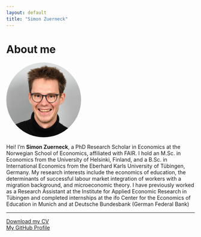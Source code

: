 ```yaml
---
layout: default
title: "Simon Zuerneck"
---
```


# About me

<img src="/assets/Picture_Zuerneck_NHH.jpg" alt="Simon Zuerneck" width="200" style="border-radius:50%;">

Hei! I’m **Simon Zuerneck**, a PhD Research Scholar in Economics at the Norwegian School of Economics, affiliated with FAIR. I hold an M.Sc. in Economics from the University of Helsinki, Finland, and a B.Sc. in International Economics from the Eberhard Karls University of Tübingen, Germany. My research interests include the economics of education, the determinants of successful labour market integration of workers with a migration background, and microeconomic theory. I have previously worked as a Research Assistant at the Institute for Applied Economic Research in Tübingen and completed internships at the ifo Center for the Economics of Education in Munich and at Deutsche Bundesbank (German Federal Bank)

---

[Download my CV](/assets/CV_compact_Zuerneck.pdf)  
[My GitHub Profile](https://github.com/SimonZuerneck)

